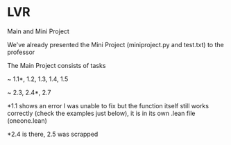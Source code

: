 # LVR

Main and Mini Project

We've already presented the Mini Project (miniproject.py and test.txt) to the professor

The Main Project consists of tasks 

~ 1.1*, 1.2, 1.3, 1.4, 1.5

~ 2.3, 2.4*, 2.7

*1.1 shows an error I was unable to fix but the function itself still works correctly
(check the examples just below), it is in its own .lean file (oneone.lean)

*2.4 is there, 2.5 was scrapped

